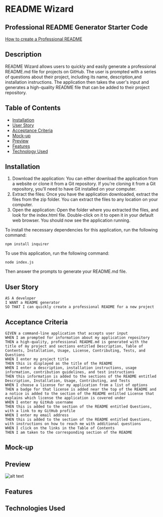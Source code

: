 # README Wizard



## Professional README Generator Starter Code

[How to create a Professional README](https://coding-boot-camp.github.io/full-stack/github/professional-readme-guide)



## Description

README Wizard allows users to quickly and easily generate a professional README.md file for projects on GitHub. The user is prompted with a series of questions about their project, including its name, description,and installation instructions. The application then takes the user's input and generates a high-quality README file that can be added to their project repository.

## Table of Contents

- [Installation](#installation)
- [User Story](#user-story)
- [Acceptance Criteria](#acceptance-criteria)
- [Mock-up](#mock-up)
- [Preview](#preview)
- [Features](#features)
- [Technology Used](#technologies-used)


## Installation

1. Download the application: You can either download the application from a website or clone it from a Git repository. If you're cloning it from a Git repository, you'll need to have Git installed on your computer.
2. Extract the files: Once you have the application downloaded, extract the files from the zip folder. You can extract the files to any location on your computer.
3. Open the application: Open the folder where you extracted the files, and look for the index.html file. Double-click on it to open it in your default web browser. You should now see the application running.


To install the necessary dependencies for this application, run the following command:
```
npm install inquirer
```


To use this application, run the following command:

```
node index.js
```

Then answer the prompts to generate your README.md file.



## User Story
```
AS A developer
I WANT a README generator
SO THAT I can quickly create a professional README for a new project
```

## Acceptance Criteria
```
GIVEN a command-line application that accepts user input
WHEN I am prompted for information about my application repository
THEN a high-quality, professional README.md is generated with the title of my project and sections entitled Description, Table of Contents, Installation, Usage, License, Contributing, Tests, and Questions
WHEN I enter my project title
THEN this is displayed as the title of the README
WHEN I enter a description, installation instructions, usage information, contribution guidelines, and test instructions
THEN this information is added to the sections of the README entitled Description, Installation, Usage, Contributing, and Tests
WHEN I choose a license for my application from a list of options
THEN a badge for that license is added near the top of the README and a notice is added to the section of the README entitled License that explains which license the application is covered under
WHEN I enter my GitHub username
THEN this is added to the section of the README entitled Questions, with a link to my GitHub profile
WHEN I enter my email address
THEN this is added to the section of the README entitled Questions, with instructions on how to reach me with additional questions
WHEN I click on the links in the Table of Contents
THEN I am taken to the corresponding section of the README
```


## Mock-up



## Preview


![alt text](/assets/images/Work%20Day%20Scheduler.gif)


## Features



## Technologies Used

